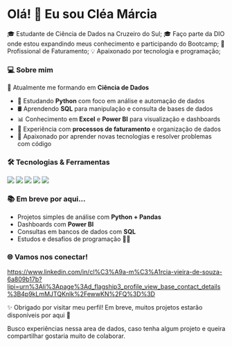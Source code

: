 # Olá! 👋 Eu sou Cléa Márcia


🎓 Estudante de Ciência de Dados na Cruzeiro do Sul;
🎓 Faço parte da DIO onde estou expandindo meus conhecimento e participando do Bootcamp;
💼 Profissional de Faturamento;
💡 Apaixonado por tecnologia e programação;

### __💻 Sobre mim__

🧠 Atualmente me formando em **Ciência de Dados**
- 🐍 Estudando **Python** com foco em análise e automação de dados
- 🛢️ Aprendendo **SQL** para manipulação e consulta de bases de dados
- 📊 Conhecimento em **Excel** e **Power BI** para visualização e dashboards
- 💼 Experiência com **processos de faturamento** e organização de dados
- 🚀 Apaixonado por aprender novas tecnologias e resolver problemas com código

### __🛠️ Tecnologias & Ferramentas__

<img src="https://img.shields.io/badge/Python-3776AB?style=for-the-badge&logo=python&logoColor=white"/>
<img src="https://img.shields.io/badge/SQL-4479A1?style=for-the-badge&logo=postgresql&logoColor=white"/>
<img src="https://img.shields.io/badge/Power%20BI-F2C811?style=for-the-badge&logo=powerbi&logoColor=black"/>
<img src="https://img.shields.io/badge/Excel-217346?style=for-the-badge&logo=microsoft-excel&logoColor=white"/>
<img src="https://img.shields.io/badge/GitHub-181717?style=for-the-badge&logo=github&logoColor=white"/>


### 📚 __Em breve por aqui...__

- Projetos simples de análise com **Python + Pandas**
- Dashboards com **Power BI**
- Consultas em bancos de dados com **SQL**
- Estudos e desafios de programação 👨‍💻

### 🌐 __Vamos nos conectar!__

https://www.linkedin.com/in/cl%C3%A9a-m%C3%A1rcia-vieira-de-souza-6a809b17b?lipi=urn%3Ali%3Apage%3Ad_flagship3_profile_view_base_contact_details%3B4p9kLmMJTQKnlk%2FewwKN%2FQ%3D%3D

✨ Obrigado por visitar meu perfil! Em breve, muitos projetos estarão disponíveis por aqui 🚀

Busco experiências nessa area de dados, caso tenha algum projeto e queira compartilhar gostaria muito de colaborar. 





